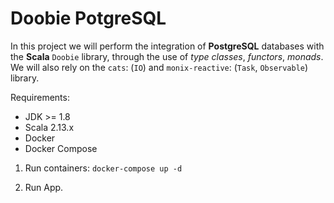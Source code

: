 # Doobie PotgreSQL

In this project we will perform the integration of **PostgreSQL** databases with the **Scala** `Doobie` library, through the use of *type classes*, *functors*, *monads*. 
We will also rely on the `cats`: (`IO`) and `monix-reactive`:  (`Task`, `Observable`) library.

Requirements:
   * JDK >= 1.8
   * Scala 2.13.x
   * Docker
   * Docker Compose

1. Run containers:
    `docker-compose up -d`

2. Run App.